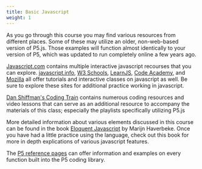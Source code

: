 ```yaml
---
title: Basic Javascript
weight: 1
---
```


As you go through this course you may find various resources from different places. Some of these may utilize an older, non-web-based version of P5.js. Those examples will function almost identically to your version of P5, which was updated to run completely online a few years ago.

[Javascript.com](https://www.javascript.com/) contains multiple interactive javascript recourses that you can explore. [javascript.info](https://javascript.info/), [W3 Schools](https://www.w3schools.com/js/), [LearnJS](https://www.learn-js.org/), [Code Academy](https://www.codecademy.com/learn/introduction-to-javascript), and [Mozilla](https://developer.mozilla.org/en-US/docs/Web/JavaScript) all offer tutorials and interactive classes on javascript as well. Be sure to explore these sites for additional practice working in javascript.

[Dan Shiffman's Coding Train](https://www.youtube.com/user/shiffman) contains numerous coding resources and video lessons that can serve as an additional resource to accompany the materials of this class; especially the playlists specifically utilizing P5.js

More detailed information about various elements discussed in this course can be found in the book [Eloquent Javascript](https://eloquentjavascript.net/) by Marijn Haverbeke. Once you have had a little practice using the language, check out this book for more in depth explications of various javascript features.

The [P5 reference pages](p5js.org/reference/) can offer information and examples on every function built into the P5 coding library. 